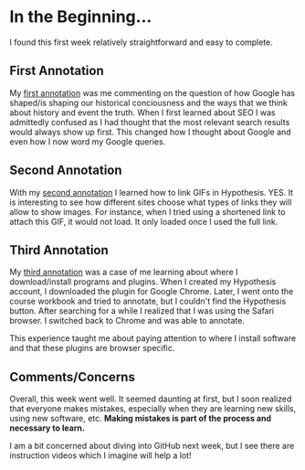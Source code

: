 # In the Beginning...
I found this first week relatively straightforward and easy to complete.    

## First Annotation
My [first annotation](https://hyp.is/GWiT7HDoEem9pe8EFtgT-A/site.craftingdigitalhistory.ca/first-things-first.html) was me commenting on the question of how Google has shaped/is shaping our historical conciousness and the ways that we think about history and event the truth. When I first learned about SEO I was admittedly confused as I had thought that the most relevant search results would always show up first. This changed how I thought about Google and even how I now word my Google queries.  

## Second Annotation
With my [second annotation](https://hyp.is/aoWWQnDqEemekIOYlJeEsA/workbook.craftingdigitalhistory.ca/introduction/crafting-digital-history/) I learned how to link GIFs in Hypothesis. YES. It is interesting to see how different sites choose what types of links they will allow to show images. For instance, when I tried using a shortened link to attach this GIF, it would not load. It only loaded once I used the full link. 

## Third Annotation
My [third annotation](https://hyp.is/P-j0AFh8EemYXn9Z1Pmgww/workbook.craftingdigitalhistory.ca/introduction/crafting-digital-history/) was a case of me learning about where I download/install programs and plugins. When I created my Hypothesis account, I downloaded the plugin for Google Chrome. Later, I went onto the course workbook and tried to annotate, but I couldn't find the Hypothesis button. After searching for a while I realized that I was using the Safari browser. I switched back to Chrome and was able to annotate.

This experience taught me about paying attention to where I install software and that these plugins are browser specific. 

## Comments/Concerns

Overall, this week went well. It seemed daunting at first, but I soon realized that everyone makes mistakes, especially when they are learning new skills, using new software, etc. **Making mistakes is part of the process and necessary to learn.**

I am a bit concerned about diving into GitHub next week, but I see there are instruction videos which I imagine will help a lot!
